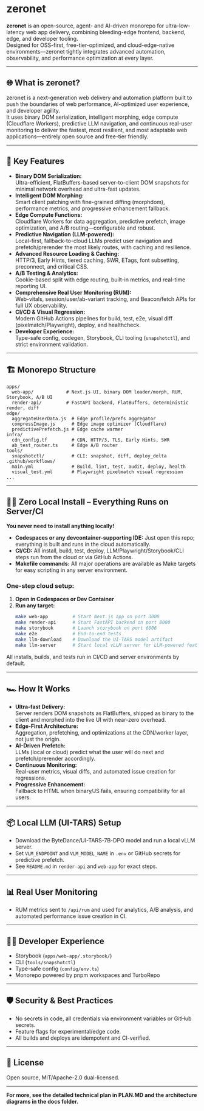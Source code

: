 # zeronet

**zeronet** is an open-source, agent- and AI-driven monorepo for ultra-low-latency web app delivery, combining bleeding-edge frontend, backend, edge, and developer tooling.  
Designed for OSS-first, free-tier-optimized, and cloud-edge-native environments—zeronet tightly integrates advanced automation, observability, and performance optimization at every layer.

---

## 🌐 What is zeronet?

zeronet is a next-generation web delivery and automation platform built to push the boundaries of web performance, AI-optimized user experience, and developer agility.  
It uses binary DOM serialization, intelligent morphing, edge compute (Cloudflare Workers), predictive LLM navigation, and continuous real-user monitoring to deliver the fastest, most resilient, and most adaptable web applications—entirely open source and free-tier friendly.

---

## 🚀 Key Features

- **Binary DOM Serialization:**  
  Ultra-efficient, FlatBuffers-based server-to-client DOM snapshots for minimal network overhead and ultra-fast updates.
- **Intelligent DOM Morphing:**  
  Smart client patching with fine-grained diffing (morphdom), performance metrics, and progressive enhancement fallback.
- **Edge Compute Functions:**  
  Cloudflare Workers for data aggregation, predictive prefetch, image optimization, and A/B routing—configurable and robust.
- **Predictive Navigation (LLM-powered):**  
  Local-first, fallback-to-cloud LLMs predict user navigation and prefetch/prerender the most likely routes, with caching and resilience.
- **Advanced Resource Loading & Caching:**  
  HTTP/3, Early Hints, tiered caching, SWR, ETags, font subsetting, preconnect, and critical CSS.
- **A/B Testing & Analytics:**  
  Cookie-based split with edge routing, built-in metrics, and real-time reporting UI.
- **Comprehensive Real User Monitoring (RUM):**  
  Web-vitals, session/user/ab-variant tracking, and Beacon/fetch APIs for full UX observability.
- **CI/CD & Visual Regression:**  
  Modern GitHub Actions pipelines for build, test, e2e, visual diff (pixelmatch/Playwright), deploy, and healthcheck.
- **Developer Experience:**  
  Type-safe config, codegen, Storybook, CLI tooling (`snapshotctl`), and strict environment validation.

---

## 🏗️ Monorepo Structure

```
apps/
  web-app/            # Next.js UI, binary DOM loader/morph, RUM, Storybook, A/B UI
  render-api/         # FastAPI backend, FlatBuffers, deterministic render, diff
edge/
  aggregateUserData.js  # Edge profile/prefs aggregator
  compressImage.js      # Edge image optimizer (Cloudflare)
  predictivePrefetch.js # Edge cache warmer
infra/
  cdn_config.tf         # CDN, HTTP/3, TLS, Early Hints, SWR
  ab_test_router.ts     # Edge A/B router
tools/
  snapshotctl/          # CLI: snapshot, diff, deploy_delta
.github/workflows/
  main.yml              # Build, lint, test, audit, deploy, health
  visual_test.yml       # Playwright pixelmatch visual regression
...
```

---

## 🧑‍💻 Zero Local Install – Everything Runs on Server/CI

**You never need to install anything locally!**

- **Codespaces or any devcontainer-supporting IDE:** Just open this repo; everything is built and runs in the cloud automatically.
- **CI/CD:** All install, build, test, deploy, LLM/Playwright/Storybook/CLI steps run from the cloud or via GitHub Actions.
- **Makefile commands:** All major operations are available as Make targets for easy scripting in any server environment.

### One-step cloud setup:

1. **Open in Codespaces or Dev Container**
2. **Run any target:**
   ```bash
   make web-app         # Start Next.js app on port 3000
   make render-api      # Start FastAPI backend on port 8000
   make storybook       # Launch storybook on port 6006
   make e2e             # End-to-end tests
   make llm-download    # Download the UI-TARS model artifact
   make llm-server      # Start local vLLM server for LLM-powered features
   ```

All installs, builds, and tests run in CI/CD and server environments by default.

---

## 🏎️ How It Works

- **Ultra-fast Delivery:**  
  Server renders DOM snapshots as FlatBuffers, shipped as binary to the client and morphed into the live UI with near-zero overhead.
- **Edge-First Architecture:**  
  Aggregation, prefetching, and optimizations at the CDN/worker layer, not just the origin.
- **AI-Driven Prefetch:**  
  LLMs (local or cloud) predict what the user will do next and prefetch/prerender accordingly.
- **Continuous Monitoring:**  
  Real-user metrics, visual diffs, and automated issue creation for regressions.
- **Progressive Enhancement:**  
  Fallback to HTML when binary/JS fails, ensuring compatibility for all users.

---

## 📦 Local LLM (UI-TARS) Setup

- Download the ByteDance/UI-TARS-7B-DPO model and run a local vLLM server.
- Set `VLM_ENDPOINT` and `VLM_MODEL_NAME` in `.env` or GitHub secrets for predictive prefetch.
- See `README.md` in `render-api` and `web-app` for exact steps.

---

## 📊 Real User Monitoring

- RUM metrics sent to `/api/rum` and used for analytics, A/B analysis, and automated performance issue creation in CI.

---

## 👩‍💻 Developer Experience

- Storybook (`apps/web-app/.storybook/`)
- CLI (`tools/snapshotctl`)
- Type-safe config (`config/env.ts`)
- Monorepo powered by pnpm workspaces and TurboRepo

---

## 🛡️ Security & Best Practices

- No secrets in code, all credentials via environment variables or GitHub secrets.
- Feature flags for experimental/edge code.
- All builds and deploys are idempotent and CI-verified.

---

## 📝 License

Open source, MIT/Apache-2.0 dual-licensed.

---

**For more, see the detailed technical plan in PLAN.MD and the architecture diagrams in the docs folder.**
